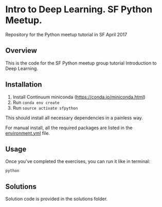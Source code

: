 # Intro to Deep Learning. SF Python Meetup.
Repository for the Python meetup tutorial in SF April 2017


## Overview
This is the code for the SF Python meetup group tutorial Introduction to Deep Learning.

## Installation
1. Install Continuum miniconda (https://conda.io/miniconda.html)
2. Run `conda env create`
3. Run `source activate sfpython`

This should install all necessary dependencies in a painless way.

For manual install, all the required packages are listed in the [environment.yml](./environment.yml) file.

## Usage 
Once you've completed the exercises, you can run it like in terminal:
```
python 
```


## Solutions
Solution code is provided in the solutions folder.
